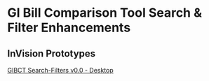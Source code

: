 # GI Bill Comparison Tool Search & Filter Enhancements

## InVision Prototypes

[GIBCT Search-Filters v0.0 - Desktop](https://bahdigital.invisionapp.com/share/2PIAEGICD48)
